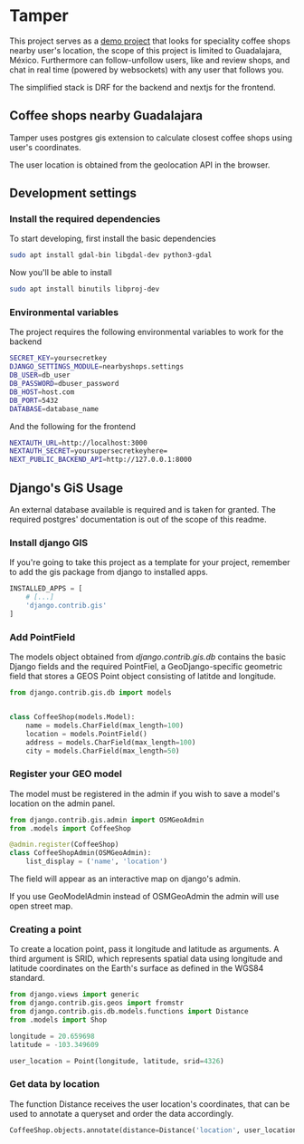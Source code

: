 # Tamper

This project serves as a [demo project](https://django-gis-coffee.vercel.app/) that looks for speciality coffee shops nearby user's location, the scope of this project is limited to Guadalajara, México. Furthermore can follow-unfollow users, like and review shops, and chat in real time (powered by websockets) with any user that follows you.

The simplified stack is DRF for the backend and nextjs for the frontend.

## Coffee shops nearby Guadalajara

Tamper uses postgres gis extension to calculate closest coffee shops using user's coordinates. 

The user location is obtained from the geolocation API in the browser.

## Development settings

### Install the required dependencies

To start developing, first install the basic dependencies

```bash
sudo apt install gdal-bin libgdal-dev python3-gdal
```
Now you'll be able to install

```bash
sudo apt install binutils libproj-dev
```

### Environmental variables

The project requires the following environmental variables to work for the backend

```bash
SECRET_KEY=yoursecretkey
DJANGO_SETTINGS_MODULE=nearbyshops.settings
DB_USER=db_user
DB_PASSWORD=dbuser_password
DB_HOST=host.com
DB_PORT=5432
DATABASE=database_name
```

And the following for the frontend

```bash
NEXTAUTH_URL=http://localhost:3000
NEXTAUTH_SECRET=yoursupersecretkeyhere=
NEXT_PUBLIC_BACKEND_API=http://127.0.0.1:8000
```

## Django's GiS Usage

An external database available is required and is taken for granted. The required postgres' documentation is out of the scope of this readme.

### Install django GIS

If you're going to take this project as a template for your project, remember to add the gis package from django to installed apps.

```python
INSTALLED_APPS = [
    # [...]
    'django.contrib.gis'
]
```

### Add PointField

The models object obtained from *django.contrib.gis.db* contains the basic Django fields and the required PointFiel, a GeoDjango-specific geometric field that stores a GEOS Point object consisting of latitde and longitude.

```python
from django.contrib.gis.db import models


class CoffeeShop(models.Model):
    name = models.CharField(max_length=100)
    location = models.PointField()
    address = models.CharField(max_length=100)
    city = models.CharField(max_length=50)
```

### Register your GEO model

The model must be registered in the admin if you wish to save a model's location on the admin panel.

```python
from django.contrib.gis.admin import OSMGeoAdmin
from .models import CoffeeShop

@admin.register(CoffeeShop)
class CoffeeShopAdmin(OSMGeoAdmin):
    list_display = ('name', 'location')
```

The field will appear as an interactive map on django's admin.

If you use GeoModelAdmin instead of OSMGeoAdmin the admin will use open street map.


### Creating a point

To create a location point, pass it longitude and latitude as arguments. A third argument is SRID, which represents spatial data using longitude and latitude coordinates on the Earth's surface as defined in the WGS84 standard.

```python
from django.views import generic
from django.contrib.gis.geos import fromstr
from django.contrib.gis.db.models.functions import Distance
from .models import Shop

longitude = 20.659698
latitude = -103.349609

user_location = Point(longitude, latitude, srid=4326)
```

### Get data by location

The function Distance receives the user location's coordinates, that can be used to annotate a queryset and order the data accordingly.

```python
CoffeeShop.objects.annotate(distance=Distance('location', user_location)).order_by('distance')[0:6]
```
